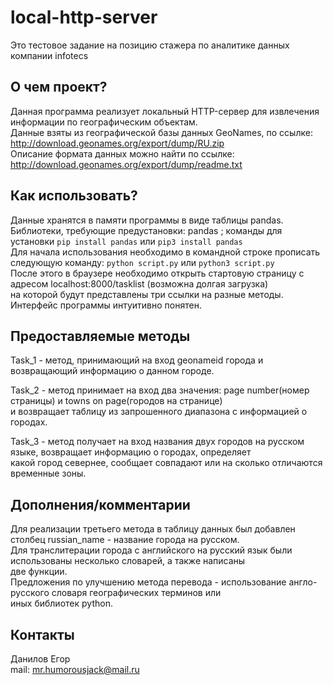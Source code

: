 # local-http-server  

Это тестовое задание на позицию стажера по аналитике данных компании infotecs

О чем проект?
-------------

Данная программа реализует локальный HTTP-сервер для извлечения информации по географическим объектам.  
Данные взяты из географической базы данных GeoNames, по ссылке: http://download.geonames.org/export/dump/RU.zip  
Описание формата данных можно найти по ссылке: http://download.geonames.org/export/dump/readme.txt

Как использовать?
-----------------

Данные хранятся в памяти программы в виде таблицы pandas.  
Библиотеки, требующие предустановки:  pandas ; команды для установки `pip install pandas` или `pip3 install pandas`  
Для начала использования необходимо в командной строке прописать следующую команду: `python script.py` или `python3 script.py`  
После этого в браузере необходимо открыть стартовую страницу с адресом localhost:8000/tasklist (возможна долгая загрузка)  
на которой будут представлены три ссылки на разные методы. Интерфейс программы интуитивно понятен.  

Предоставляемые методы
----------------------

Task_1 - метод, принимающий на вход geonameid города и возвращающий информацию о данном городе.  

Task_2 - метод принимает на вход два значения: page number(номер страницы) и towns on page(городов на странице)  
         и возвращает таблицу из запрошенного диапазона с информацией о городах.  

Task_3 - метод получает на вход названия двух городов на русском языке, возвращает информацию о городах, определяет  
         какой город севернее, сообщает совпадают или на сколько отличаются временные зоны.  

Дополнения/комментарии
----------------------

Для реализации третьего метода в таблицу данных был добавлен столбец russian_name - название города на русском.  
Для транслитерации города с английского на русский язык были использованы несколько словарей, а также написаны  
две функции.   
Предложения по улучшению метода перевода - использование англо-русского словаря географических терминов или  
иных библиотек python.

Контакты
--------

Данилов Егор  
mail: mr.humorousjack@mail.ru

